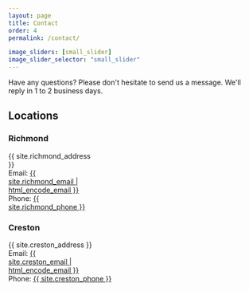 ```yaml
---
layout: page
title: Contact
order: 4
permalink: /contact/

image_sliders: [small_slider]
image_slider_selector: "small_slider"
---
```


  Have any questions? Please don't hesitate to send us a message. We'll reply in 1 to 2 business days.

<div>

<div class="leaflet html-widget html-fill-item" id="htmlwidget-4f3ce0e38ddd5e3f4337" style="width:65%;height:300px;float:right"></div>
<script type="application/json" data-for="htmlwidget-4f3ce0e38ddd5e3f4337">{"x":{"options":{"crs":{"crsClass":"L.CRS.EPSG3857","code":null,"proj4def":null,"projectedBounds":null,"options":{}}},"calls":[{"method":"addTiles","args":["https://{s}.tile.openstreetmap.org/{z}/{x}/{y}.png",null,null,{"minZoom":0,"maxZoom":18,"tileSize":256,"subdomains":"abc","errorTileUrl":"","tms":false,"noWrap":false,"zoomOffset":0,"zoomReverse":false,"opacity":1,"zIndex":1,"detectRetina":false,"attribution":"&copy; <a href=\"https://openstreetmap.org/copyright/\">OpenStreetMap<\/a>,  <a href=\"https://opendatacommons.org/licenses/odbl/\">ODbL<\/a>"}]},{"method":"addMarkers","args":[49.1602575,-123.1179759,null,null,null,{"interactive":true,"draggable":false,"keyboard":true,"title":"","alt":"","zIndexOffset":0,"opacity":1,"riseOnHover":false,"riseOffset":250},"<b>Assisi Agrology<\/b><br/>Phone: (604) 706-4302<br/>Email: <a href='mailto:{{ site.richmond_email | encode_email }}'>richmond@assisi.ca<\/a>",null,null,null,"Richmond, BC",{"interactive":true,"permanent":true,"direction":"bottom","opacity":1,"offset":[0,0],"textsize":"10px","textOnly":false,"style":{"color":"black","font-size":"14px","box-shadow":"3px 3px rgba(0,0,0,0.25)"},"className":"","sticky":true},null]},{"method":"addMarkers","args":[49.1089344,-116.5566951,null,null,null,{"interactive":true,"draggable":false,"keyboard":true,"title":"","alt":"","zIndexOffset":0,"opacity":1,"riseOnHover":false,"riseOffset":250},"<b>Assisi Agrology<\/b><br/>Phone: (604) 706-4302<br/>Email: <a href='mailto:{{ site.creston_email | encode_email }}'>creston@assisi.ca<\/a>",null,null,null,"Creston, BC",{"interactive":true,"permanent":true,"direction":"bottom","opacity":1,"offset":[0,0],"textsize":"10px","textOnly":false,"style":{"color":"black","font-size":"14px","box-shadow":"3px 3px rgba(0,0,0,0.25)"},"className":"","sticky":true},null]},{"method":"addPolygons","args":[[[[{"lng":[-122.7439150921799,-122.7594721632818,-122.7791290283203,-122.8020477294922,-122.8083123658985,-122.7885549978657,-122.7495130368864,-122.7300341536342,-122.7439150921799],"lat":[48.44093278301394,48.44030277929222,48.45504379272461,48.45504379272461,48.46339895944153,48.53452416895578,48.52859570513053,48.44150834326156,48.44093278301394]}],[{"lng":[-122.8328445271924,-122.850016010679,-122.8708038330078,-122.8879852294922,-122.8879852294922,-122.8593368530273,-122.8593368530273,-122.8364181518555,-122.8192291259766,-122.8192291259766,-122.8083123658985,-122.8153567457932,-122.8328445271924],"lat":[48.43733147048782,48.43665519694956,48.44358062744141,48.46076965332031,48.49514770507812,48.50087738037109,48.51806640625,48.54098129272461,48.52379608154297,48.47795867919922,48.46339895944153,48.43803966082096,48.43733147048782]}],[{"lng":[-122.9202057601435,-123.0043786066296,-123.0839928953258,-123.1583075396856,-123.2266367130886,-123.2888402470811,-123.3451418119031,-123.3958434813399,-123.4415253546162,-123.4828751745906,-123.5204843088642,-123.555007480732,-123.5870719848209,-123.6171574497857,-123.6457357571832,-123.6732291912565,-123.69993149801,-123.726121686397,-123.7520428495465,-123.7778404182031,-123.8036598698556,-123.8296004639914,-123.85573095094,-123.8821103685887,-123.9087424761155,-123.9356689466313,-123.9628996142973,-123.9904171264874,-124.0182519603361,-124.0464183171782,-124.0749178876571,-124.1038162881219,-124.1331807599404,-124.1630616565751,-124.1935661950732,-124.2248203620746,-124.2569494821732,-124.2901168124538,-124.3245188508296,-124.3603208040266,-124.3977247210213,-124.4369257887474,-124.4780328498961,-124.5212320790873,-124.5666118460018,-124.6142047558903,-124.663978560011,-124.7158197720691,-124.7695122933558,-124.8247634005024,-124.8811946971418,-124.9383322374493,-124.9956664410831,-125.0526849331511,-125.1087935954308,-125.1634474179493,-125.216158836008,-125.2665036791762,-125.3141409544181,-125.3588140376486,-125.4003643625466,-125.4387100653892,-125.473855160525,-125.505878705463,-125.5348698746946,-125.5609948084654,-125.5844388569611,-125.6053678457192,-125.6239673876387,-125.6404153327505,-125.6548666117943,-125.6674613956036,-125.6782952837249,-125.6874460536295,-125.6949785493595,-125.7008807108161,-125.7051197510315,-125.7076274982267,-125.7082842541258,-125.7069414420033,-125.7033479513542,-125.6972419896531,-125.6882761753032,-125.6760758051305,-125.6602253738442,-125.6402587284751,-125.6157449243214,-125.5863022323892,-125.5515699524347,-125.5114397880141,-125.4658661765714,-125.4151218816853,-125.3597366881979,-125.3003541299736,-125.2378972598028,-125.1733834995459,-125.1077293541311,-125.0419227069502,-124.9766226289141,-124.9124458145993,-124.8498104310433,-124.7887969065851,-124.7294988025228,-124.6718970904431,-124.6157311997847,-124.5608925905589,-124.5071077514905,-124.4542329161535,-124.4021467136614,-124.3506036741974,-124.2995168170366,-124.2488103200428,-124.1983177630935,-124.1480953325641,-124.0979222905582,-124.0478482488603,-123.9980291654,-123.9481626274374,-123.8983428435852,-123.8485204469029,-123.7986538218101,-123.7488784223484,-123.6990117708824,-123.6491847218095,-123.5993187537483,-123.549484207295,-123.4996441203632,-123.4497565287353,-123.3998965219872,-123.3500215909841,-123.3000839115328,-123.2501615934986,-123.2002080149159,-123.1501650327554,-123.1001151207623,-123.050004301444,-122.9997661012438,-122.9494878611864,-122.8990636237423,-122.8486039085582,-122.797933479315,-122.7471217837232,-122.6962511873933,-122.6451412256152,-122.593880188401,-122.5425265977424,-122.4910409639857,-122.4394443224269,-122.3877314849867,-122.3359698475203,-122.2842807321046,-122.2325442029272,-122.1808829116123,-122.1294289071289,-122.0780484542452,-122.0269054138657,-121.9759510273477,-121.9252732605788,-121.8748526570448,-121.8246480203567,-121.7747226574558,-121.7250256905061,-121.6754861214083,-121.6261508625762,-121.5769419995475,-121.5277779174851,-121.4787016894267,-121.4296310443106,-121.3804845116853,-121.331319836161,-121.2820242713974,-121.2326879474941,-121.1831499965679,-121.1334714093308,-121.0837276518338,-121.0337618983843,-120.9836554665891,-120.9334628409461,-120.883143682519,-120.832713941434,-120.7821541069453,-120.7315450770292,-120.6808627326719,-120.6300838603997,-120.5792908209095,-120.5284607943349,-120.4775565722498,-120.4266657603748,-120.3757590297486,-120.3247917226053,-120.2738554518274,-120.2228740277082,-120.1719572703705,-120.1209649795999,-120.0699685028044,-120.0190467131813,-119.9680472216446,-119.917049230101,-119.8660910381246,-119.8151359400059,-119.7641448106691,-119.7131577382798,-119.6622526768541,-119.6112778533495,-119.5603124290668,-119.5093584505898,-119.4584954275704,-119.4075753060852,-119.3566783738825,-119.3058849508516,-119.2550510945292,-119.2042591009574,-119.1535163053566,-119.1029062521722,-119.0522898073746,-119.0017513708729,-118.9513753326008,-118.9010262654992,-118.8507895207139,-118.8006764344587,-118.7507721180239,-118.7009423215839,-118.651270426251,-118.6018384408859,-118.5525114589645,-118.5033691678607,-118.4544172048056,-118.4057320198353,-118.3571734985954,-118.3088136103191,-118.2607219571583,-118.2127546496657,-118.164977650536,-118.1174185444178,-118.0700368334784,-118.022786558076,-117.9756928174875,-117.9288137640778,-117.88199956975,-117.8353075430092,-117.7887590647556,-117.7423097680478,-117.695912644654,-117.6495912074282,-117.6034029107027,-117.5572029864213,-117.5110506577939,-117.4649711223214,-117.4189248908622,-117.372872089874,-117.3268410644443,-117.2808936529867,-117.2348938892072,-117.1889051767464,-117.1429575457326,-117.0970161437618,-117.0510471852636,-117.0050818851618,-116.9591489512002,-116.9132232650959,-116.867264263643,-116.8213385726448,-116.7753382019151,-116.7293089486047,-116.6832072786345,-116.6370776298409,-116.5908815933327,-116.5445740588174,-116.4981049272746,-116.4515188402796,-116.4046558310313,-116.357533924973,-116.3100546881106,-116.2622300938929,-116.2138942125596,-116.1650573458209,-116.115699169537,-116.0657625730541,-116.0153258810882,-115.9645126257774,-115.9134452959996,-115.8624089609523,-115.8117555289699,-115.7619530323461,-115.7134525232018,-115.6668358328451,-115.6227089806017,-115.5815759501233,-115.5439341033877,-115.5101784869458,-115.4806168077751,-115.4553193800867,-115.4343302594714,-115.4175820729845,-115.4048221228907,-115.3958167811243,-115.3902753032398,-115.3878649419774,-115.388233388725,-115.3910874110014,-115.3961127934461,-115.4030162475041,-115.4115692970016,-115.4215238723909,-115.4327009824494,-115.4449252079276,-115.4580367573572,-115.4719319496107,-115.4865159943857,-115.5016990613457,-115.5174441245623,-115.5337531131931,-115.5505926327561,-115.5680144683869,-115.5861103056792,-115.604940985661,-115.6246635979645,-115.6367190082417,-115.8463363647461,-116.041145324707,-116.2130355834961,-116.5682601928711,-116.8776626586914,-117.0208969116211,-117.4276962280273,-118.2069320678711,-118.842903137207,-119.3356475830078,-120.1377944946289,-120.8539810180664,-121.4212188720703,-122.0915679931641,-122.7103729248047,-122.7046356201172,-122.744743347168,-122.7619400024414,-122.7619400024414,-122.7103729248047,-122.7046356201172,-122.744743347168,-122.744743347168,-122.7046356201172,-122.6702651977539,-122.6702651977539,-122.6129760742188,-122.6186981201172,-122.5900497436523,-122.5499420166016,-122.5041046142578,-122.4525451660156,-122.4410858154297,-122.4811935424805,-122.4410858154297,-122.4468078613281,-122.4468078613281,-122.4238891601562,-122.4009780883789,-122.4067001342773,-122.4468078613281,-122.4410858154297,-122.4410858154297,-122.7495130368864,-122.7676620483398,-122.7885549978657,-123.0197677612305,-123.0541534423828,-123.0942535400391,-123.0942535400391,-123.1171646118164,-123.111442565918,-123.0885162353516,-123.0656127929688,-123.0426864624023,-123.0083084106445,-122.9624786376953,-122.9395523071289,-122.9682006835938,-122.9497474588958,-122.8632510706018,-122.9202057601435],"lat":[48.4338908772414,48.43068607968601,48.42775757497637,48.42515983048103,48.42291740801404,48.42103078384707,48.41950239627116,48.41831610701323,48.41744618450161,48.41688047690922,48.41659636634268,48.41657140711582,48.41680103217495,48.41727302559882,48.41797796438541,48.41892352871591,48.42010958911564,48.42153860281982,48.42322835013836,48.42518814193806,48.42743312690961,48.42997779710323,48.43285044723378,48.43607033054888,48.43966090686018,48.44365924814124,48.44809582006951,48.45300654529467,48.45844435739832,48.46445800856333,48.47110462233244,48.47846782719013,48.48663559016504,48.49569824272685,48.50576824256395,48.51697375475658,48.52945822064869,48.54337604297755,48.55891328774997,48.57625005914838,48.59558168310978,48.61710601152554,48.64096700119588,48.66736991773482,48.69643904429255,48.72828174124148,48.76292638857327,48.80033274663044,48.84039543946993,48.88290314557807,48.92755822290181,48.9739913512803,49.02174191502479,49.07033766216307,49.1192260863977,49.16786248398479,49.21574838680436,49.2624085548323,49.30743526060325,49.35051343558097,49.39138986066443,49.4299183627901,49.46601450366857,49.49967410637394,49.5309457587701,49.55993109070833,49.58676814233561,49.61161768282673,49.634642168471,49.65604520863161,49.67600156387562,49.69469169436806,49.71230072839096,49.72899153476499,49.7449414323062,49.76031163596979,49.77523490923448,49.78989559072855,49.80443239694401,49.81900586637982,49.83376632466341,49.84884629529074,49.86441771160064,49.88060945978915,49.89753781060666,49.91534293466583,49.93409415054948,49.95382927429986,49.9745374845872,49.99615693824435,50.01854984866765,50.04148237735274,50.06470827215223,50.08792533537135,50.11079222136128,50.13304019217307,50.15442376856394,50.17472761934452,50.19390475908433,50.21189894651373,50.22871863525202,50.24450131678333,50.25933283218087,50.27331652639125,50.2866349994688,50.29939383976797,50.3117109838985,50.32367087949626,50.33533519689909,50.34679266896728,50.35808818421347,50.36925714244867,50.38034942298003,50.39135986296325,50.40234927078752,50.41330781806831,50.42420652089825,50.43511560514193,50.44601446119358,50.45691388884259,50.46782299214734,50.47871213842011,50.48962124749445,50.50052131816231,50.511429449015,50.52233091201161,50.53323206716905,50.54414241192703,50.55504651428151,50.56595009774821,50.57686409550546,50.58777016057213,50.59867894752426,50.60959647905317,50.62050400944766,50.6314124901677,50.64232549569254,50.65322102377984,50.66411475482413,50.67497695550726,50.68582762082969,50.69664256577558,50.70739329970045,50.71809284869459,50.72870769986656,50.73920406122665,50.74957247026844,50.75977416574092,50.76979052296532,50.77958155732106,50.7891010161408,50.7983400348032,50.80725536118531,50.8158044077071,50.82398615514876,50.83175856427926,50.83912139783948,50.84605533283946,50.85255103800841,50.85862432328844,50.86427356036751,50.8695061163185,50.87435420582951,50.87882400323509,50.88295241896527,50.88676317413056,50.89027501755832,50.89352915774629,50.89655108704419,50.89935931173058,50.90199429241074,50.90446728816752,50.90681511908473,50.90905217217983,50.91118973280474,50.91325799652776,50.9152646900893,50.91721613830546,50.91913200585784,50.92101391697988,50.92287585082573,50.92471830072227,50.92654420490657,50.92836352889788,50.93017193361546,50.93197651918923,50.93377859727301,50.93557483260406,50.93737043883263,50.93916622750774,50.94095842711208,50.9427523191196,50.94454258983539,50.94633476400505,50.94812554787466,50.94991384430111,50.95170111776869,50.95348540417744,50.95526423552875,50.957040912846,50.95880727442702,50.96056249569878,50.96230501092652,50.96402404066203,50.96571527355011,50.96736965261139,50.96897950862004,50.9705221424741,50.97198421100236,50.97334983911703,50.97458083231725,50.97565310406496,50.97653096521489,50.97718017791047,50.97753984041111,50.97756622432863,50.97721170848026,50.97639651151844,50.97506658111611,50.97315525230475,50.97060445983001,50.96732623244819,50.96326663414399,50.95837643195771,50.95257467148264,50.94582701015841,50.9380943590625,50.92936066414892,50.91958159136953,50.9087660036756,50.89693561176828,50.88407723527719,50.87023769826678,50.85547285749622,50.83980073090331,50.82329188685042,50.80601032962797,50.78804036321086,50.76941222885817,50.75021412303286,50.73052910707964,50.71039256750057,50.68987405556783,50.66903401771194,50.64794486797012,50.62660853068319,50.60508768464187,50.58343298323499,50.56164857484208,50.53976176441074,50.51780037668696,50.4958057035465,50.47374190269749,50.4516448350786,50.42953858383105,50.40740807378685,50.38525392036726,50.36309000663893,50.34093336434095,50.31877066095016,50.29659136194002,50.27442510590426,50.2522175702076,50.22999368557026,50.20772581051237,50.18543767609496,50.16310026342754,50.14069500800031,50.11817770671746,50.09557168046412,50.07276761932062,50.04977035551061,50.02648303977041,50.00289595176196,49.97885549406485,49.95433209660049,49.92921125213174,49.90338857479578,49.87681110928136,49.84938385346298,49.82106548768802,49.79181538587878,49.76174459504785,49.73090507340292,49.69938344998177,49.66740916803343,49.6352143001512,49.60301275414349,49.57110690687653,49.53974231472711,49.50914956482604,49.47950602163014,49.45095152435731,49.4235711355736,49.39738986647188,49.37240022572812,49.34854884536279,49.32578677471067,49.30400191315348,49.28310321847214,49.26301313825367,49.2436199529381,49.22484248892679,49.20661432462122,49.18887677761946,49.17155740693003,49.15462755576475,49.13805806211317,49.12180568873784,49.10586307069746,49.09021213492659,49.07484455615511,49.05973983365268,49.04489025366149,49.03028638939925,49.01590318377249,49.00172478656437,48.99361801147461,48.99361801147461,48.99361801147461,48.99361801147461,48.98789215087891,48.99361801147461,48.99361801147461,49.00508117675781,48.99361801147461,49.00508117675781,48.99935150146484,48.99935150146484,48.99935150146484,48.99935150146484,48.99361801147461,48.98789215087891,48.95924377441406,48.970703125,48.95924377441406,48.94205474853516,48.93632507324219,48.91340637207031,48.90194702148438,48.8790283203125,48.86184310913086,48.83892440795898,48.7816276550293,48.76443862915039,48.72433090209961,48.71860122680664,48.76443862915039,48.77016830444336,48.74724960327148,48.72433090209961,48.7071418762207,48.6899528503418,48.66703414916992,48.63838958740234,48.62119674682617,48.59255218505859,48.56389999389648,48.54671478271484,48.50660705566406,48.48176148934672,48.52859570513053,48.60973739624023,48.53452416895578,48.56963348388672,48.61547088623047,48.60973739624023,48.58108901977539,48.56389999389648,48.53525543212891,48.50087738037109,48.48368835449219,48.47795867919922,48.47795867919922,48.43785095214844,48.45504379272461,48.49514770507812,48.50991028483652,48.43613395364462,48.4338908772414]},{"lng":[-122.7504806518555,-122.7160949707031,-122.7275543212891,-122.7676620483398,-122.8364181518555,-122.8822631835938,-122.8879852294922,-122.928092956543,-122.9510116577148,-122.9452896118164,-122.8994445800781,-122.8650665283203,-122.8249588012695,-122.8536148071289,-122.8650665283203,-122.8249588012695,-122.8020477294922,-122.7676620483398,-122.7504806518555],"lat":[48.63838958740234,48.65557479858398,48.67849349975586,48.68422317504883,48.71287155151367,48.71860122680664,48.67849349975586,48.66703414916992,48.64411544799805,48.59828186035156,48.62119674682617,48.59255218505859,48.59255218505859,48.63838958740234,48.67276382446289,48.66703414916992,48.61547088623047,48.60973739624023,48.63838958740234]}],[{"lng":[-122.9853973388672,-122.9682006835938,-122.9395523071289,-122.9497474588958,-123.0197677612305,-122.9853973388672],"lat":[48.54671478271484,48.53525543212891,48.51806640625,48.50991028483652,48.56963348388672,48.54671478271484]}]]],null,"Outline",{"interactive":true,"className":"","stroke":true,"color":"#FFFFCC","weight":5,"opacity":0.7,"fill":true,"fillColor":"#FFFFCC","fillOpacity":0.2,"smoothFactor":1,"noClip":false},null,null,null,{"interactive":false,"permanent":false,"direction":"auto","opacity":1,"offset":[0,0],"textsize":"10px","textOnly":false,"className":"","sticky":true},null]}],"limits":{"lat":[48.41657140711582,50.97756622432863],"lng":[-125.7082842541258,-115.3878649419774]}},"evals":[],"jsHooks":[]}</script>

<h2>Locations</h2>

<h3> Richmond</h3>
{{ site.richmond_address }}
<br>
Email: <a class="u-email" href="mailto:{{ site.richmond_email | encode_email }}">{{ site.richmond_email | html_encode_email }}</a>
<br>
Phone: <a class="u-phone" href="tel:{{ site.richmond_phone }}">{{ site.richmond_phone }}</a>


<h3> Creston</h3>
{{ site.creston_address }}
<br>
Email: <a class="u-email" href="mailto:{{ site.creston_email | encode_email }}">{{ site.creston_email | html_encode_email }}</a>

<br>
Phone: <a class="u-phone" href="tel:{{ site.creston_phone }}">{{ site.creston_phone }}</a>

</div>
